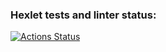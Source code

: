 ### Hexlet tests and linter status:
[![Actions Status](https://github.com/mnightshade/data-analytics-project-92/actions/workflows/hexlet-check.yml/badge.svg)](https://github.com/mnightshade/data-analytics-project-92/actions)